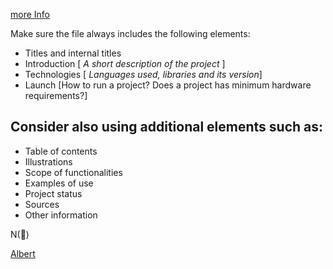[more Info](https://bulldogjob.com/news/449-how-to-write-a-good-readme-for-your-github-project)

  Make sure the file always includes the following elements:

+ Titles and internal titles
+ Introduction  [ *A short description of the project* ]
+ Technologies    [ *Languages used, libraries and its version*]
+ Launch           [How to run a project? Does a project has minimum hardware requirements?]

## Consider also using additional elements such as:

+ Table of contents
+ Illustrations 
+ Scope of functionalities 
+ Examples of use
+ Project status 
+ Sources
+ Other information

N(🧊)

[Albert](http://albert.nyu.edu/)
